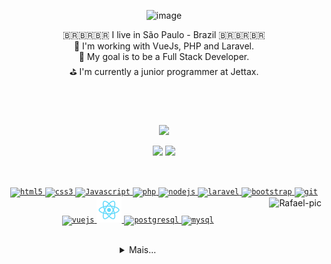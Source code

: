 <div align="center">
 
![image](https://media.tenor.com/mGgWY8RkgYMAAAAC/hello-world.gif)

🇧🇷🇧🇷🇧🇷 I live in São Paulo - Brazil 🇧🇷🇧🇷🇧🇷 <br>
🌱 I'm working with VueJs, PHP and Laravel.<br>
🎯 My goal is to be a Full Stack Developer.<br>
⛳ I'm currently a junior programmer at Jettax.<br>
 
 #
 
</div>
<p>&nbsp;</p>

<div align="center">
  <a href="https://github.com/YoungC0DE">
    <img align="center" src="https://github-profile-trophy.vercel.app/?username=YoungC0DE&theme=onedark&no-frame=false&row=1&&margin-w=10&no-bg=false"/>
  </a>
  <br><br>
  <img height="180em" src="https://github-readme-stats.vercel.app/api?username=YoungC0DE&show_icons=true&theme=tokyonight&include_all_commits=true&count_private=true"/>
  <img height="180em" src="https://github-readme-stats.vercel.app/api/top-langs/?username=YoungC0DE&layout=compact&langs_count=7&theme=radical"/>
</div>

<p>&nbsp;</p>

<div align="center">
  
   <a href="https://developer.mozilla.org/pt-BR/docs/Web/HTML" title="HTML5">
      <code><img src="https://cdn.jsdelivr.net/gh/devicons/devicon/icons/html5/html5-plain.svg" alt="html5" width="40" height="40"/></code>
   </a>
   <a href="https://developer.mozilla.org/pt-BR/docs/Web/CSS" title="CSS3">
      <code><img src="https://cdn.jsdelivr.net/gh/devicons/devicon/icons/css3/css3-plain.svg" alt="css3" width="40" height="40"/></code>
   </a>
   <a href="https://developer.mozilla.org/en-US/docs/Web/JavaScript" title="Javascript">
      <code><img src="https://cdn.jsdelivr.net/gh/devicons/devicon/icons/javascript/javascript-original.svg" alt="Javascript" width="40" height="40"/></code>
   </a>
   <a href="https://www.php.net/" title="PHP">
      <code><img src="https://cdn.jsdelivr.net/gh/devicons/devicon/icons/php/php-plain.svg" alt="php" width="40" height="40"/></code>
   </a>
   <a href="https://nodejs.org" title="NodeJS">
      <code><img src="https://cdn.jsdelivr.net/gh/devicons/devicon/icons/nodejs/nodejs-original.svg" alt="nodejs" width="40" height="40"/></code>
   </a>
   <a href="https://laravel.com/" title="Laravel">
      <code><img src="https://cdn.jsdelivr.net/gh/devicons/devicon/icons/laravel/laravel-plain.svg" alt="laravel" width="40" height="40"/></code>
   </a>
   <a href="https://getbootstrap.com/" title="Bootstrap">
      <code><img src="https://cdn.jsdelivr.net/gh/devicons/devicon/icons/bootstrap/bootstrap-plain.svg" alt="bootstrap" width="40" height="40"/></code>
   </a>
   <a href="https://git-scm.com/" title="Git">
      <code><img src="https://cdn.jsdelivr.net/gh/devicons/devicon/icons/git/git-original.svg" alt="git" width="40" height="40"/></code>
   </a>
   <a href="https://vuejs.org/" title="VueJS">
      <code><img src="https://cdn.jsdelivr.net/gh/devicons/devicon/icons/vuejs/vuejs-plain.svg" alt="vuejs" width="40" height="40"/></code>
   </a>
   <a href="https://pt-br.reactjs.org/" title="ReactJS">
      <code><img src="https://raw.githubusercontent.com/github/explore/80688e429a7d4ef2fca1e82350fe8e3517d3494d/topics/react/react.png" alt="reactjs"  width="40" height="40"/></code>
   </a>
   <a href="https://www.postgresql.org/" title="Postgresql">
      <code><img src="https://cdn.jsdelivr.net/gh/devicons/devicon/icons/postgresql/postgresql-plain.svg" alt="postgresql" width="40" height="40"/></code>
   </a>
   <a href="https://www.mysql.com/" title="MySql">
      <code><img src="https://cdn.jsdelivr.net/gh/devicons/devicon/icons/mysql/mysql-plain.svg" alt="mysql" width="40" height="40"/></code>
   </a>
   <img src="https://user-images.githubusercontent.com/68437256/162633924-e59e6cde-b128-4df6-bb7c-3d86efbd65b4.gif" align="right" alt="Rafael-pic" height="150">
</div>
  
##
  
<div align="center"> 
<details>
<summary>Mais...</summary>
 
![Snake animation](https://github.com/YoungC0DE/YoungC0DE/blob/output/github-contribution-grid-snake.svg) 
<p><img align="center" src="https://github-readme-streak-stats.herokuapp.com/?user=youngc0de&" alt="youngc0de" /></p>

 ### Minhas redes sociais:
  <a href="https://www.linkedin.com/in/rafael-anjos-santos-b72b7b190" target="_blank"><img src="https://img.shields.io/badge/-LinkedIn-%230077B5?style=for-the-badge&logo=linkedin&logoColor=white" target="_blank"></a> 
 
</div>
